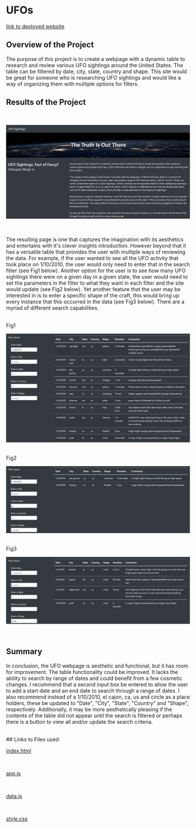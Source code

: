# UFOs

[link to deployed website](https://oscard79.gitghub.io/UFOs/)

## Overview of the Project

The purpose of this project is to create a webpage with a dynamic table to research and review various UFO sightings around the United States. The table can be filtered by date, city, state, country and shape. This site would be great for someone who is researching UFO sightings and would like a way of organizing them with multiple options for filters. 

## Results of the Project

<br>

![mainPage.png](./Resources/mainPage.png)

<br>


The resulting page is one that captures the imagination with its aesthetics and entertains with it's clever insights introduction. However beyond that it has a versatile table that provides the user with multiple ways of reviewing the data. For example, if the user wanted to see all the UFO activity that took place on 1/10/2010, the user would only need to enter that in the search filter (see Fig1 below). Another option for the user is to see how many UFO sightings there were on a given day in a given state, the user would need to set the parameters in the filter to what they want in each filter and the site would update (see Fig2 below). Yet another feature that the user may be interested in is to enter a specific shape of the craft, this would bring up every instance that this occurred in the data (see Fig3 below). There are a myriad of different search capabilities.

<br>
Fig1
<br>

![Filtered1.png](./Resources/Filtered1.png)

<br>
Fig2
<br>

![Filtered1.png](./Resources/Filtered2.png)

<br>
Fig3
<br>

![Filtered3.png](./Resources/Filtered3.png)

<br>

## Summary

In conclusion, the UFO webpage is aesthetic and functional, but it has room for improvement. The table functionality could be improved. It lacks the ability to search by range of dates and could benefit from a few cosmetic changes. I recommend that a second input box be entered to allow the user to add a start date and an end date to search through a range of dates. I also recommend instead of a 1/10/2010, el cajon, ca, us and circle as a place holders, these be updated to "Date", "City", "State", "Country" and "Shape", respectively. Additionally, it may be more aesthetically pleasing if the contents of the table did not appear until the search is filtered or perhaps there is a button to view all and/or update the search criteria. 

<br>
## Links to Files used:
<br>

[index.html](./index.html)

<br>

[app.js](./static/js/app.js)

<br>

[data.js](./static/js/data.js)

<br>

[style.css](./static/css/style.css)

